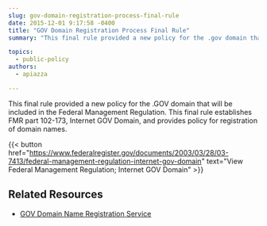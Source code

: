 ```yaml
---
slug: gov-domain-registration-process-final-rule
date: 2015-12-01 9:17:58 -0400
title: "GOV Domain Registration Process Final Rule"
summary: "This final rule provided a new policy for the .gov domain that will be included in the Federal Management Regulation."

topics:
  - public-policy
authors:
  - apiazza

---
```


This final rule provided a new policy for the .GOV domain that will be included in the Federal Management Regulation. This final rule establishes FMR part 102-173, Internet GOV Domain, and provides policy for registration of domain names.

{{< button href="https://www.federalregister.gov/documents/2003/03/28/03-7413/federal-management-regulation-internet-gov-domain" text="View Federal Management Regulation; Internet GOV Domain" >}}

## Related Resources

- [GOV Domain Name Registration Service](https://www.get.gov)
